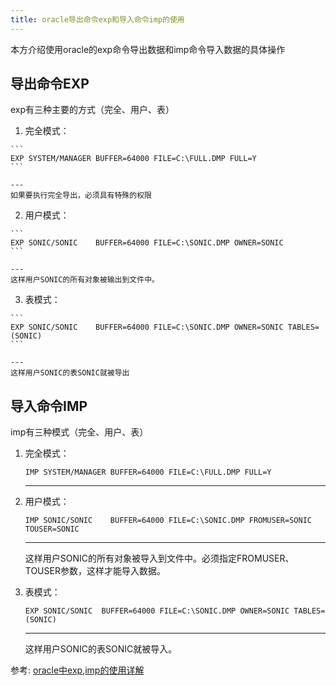 ```yaml
---
title: oracle导出命令exp和导入命令imp的使用
---
```

本方介绍使用oracle的exp命令导出数据和imp命令导入数据的具体操作

## 导出命令EXP

  exp有三种主要的方式（完全、用户、表）

   1. 完全模式：

	``` 
	EXP SYSTEM/MANAGER BUFFER=64000 FILE=C:\FULL.DMP FULL=Y
	```

	---
	如果要执行完全导出，必须具有特殊的权限      

   2. 用户模式：
	
	``` 
	EXP SONIC/SONIC    BUFFER=64000 FILE=C:\SONIC.DMP OWNER=SONIC
	```

	---
    这样用户SONIC的所有对象被输出到文件中。

   3. 表模式：

   	``` 
	EXP SONIC/SONIC    BUFFER=64000 FILE=C:\SONIC.DMP OWNER=SONIC TABLES=(SONIC)
	```

	---
	这样用户SONIC的表SONIC就被导出 

## 导入命令IMP

 imp有三种模式（完全、用户、表）

1. 完全模式：

	``` 
	IMP SYSTEM/MANAGER BUFFER=64000 FILE=C:\FULL.DMP FULL=Y
	```
 	
	---
	

2. 用户模式：

	``` 
	IMP SONIC/SONIC    BUFFER=64000 FILE=C:\SONIC.DMP FROMUSER=SONIC TOUSER=SONIC
	```
	
	---
   这样用户SONIC的所有对象被导入到文件中。必须指定FROMUSER、TOUSER参数，这样才能导入数据。

3. 表模式：

	``` 
	EXP SONIC/SONIC  BUFFER=64000 FILE=C:\SONIC.DMP OWNER=SONIC TABLES=(SONIC)
	```

	---
   这样用户SONIC的表SONIC就被导入。



参考: [oracle中exp,imp的使用详解](http://www.cnblogs.com/yugen/archive/2010/07/25/1784763.html)

